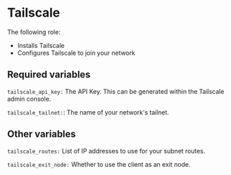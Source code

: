 # Tailscale
The following role:
- Installs Tailscale
- Configures Tailscale to join your network

## Required variables

`tailscale_api_key:` The API Key. This can be generated within the Tailscale admin console.

`tailscale_tailnet:`: The name of your network's tailnet.

## Other variables

`tailscale_routes:` List of IP addresses to use for your subnet routes.

`tailscale_exit_node:` Whether to use the client as an exit node.
